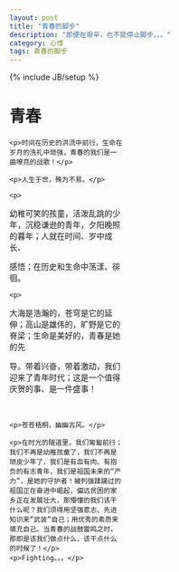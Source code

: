 ```yaml
---
layout: post
title: "青春的脚步"
description: "即便在艰辛，也不能停止脚步。。。"
category: 心悸
tags: 青春的脚步
---
```

{% include JB/setup %}

<div class="in-center" style="width:200px">
	<h1>青春</h1>

	<p>时间在历史的洪流中前行，生命在岁月的洗礼中顽强，青春的我们是一曲嘹亮的战歌！</p>

	<p>人生于世，殊为不易。</p>

	<p>
幼稚可笑的孩童，活泼乱跳的少年，沉稳谦逊的青年，夕阳晚照的暮年；人就在时间、岁中成长、

感悟；在历史和生命中荡漾、徘徊。
</p>

	<p>
大海是浩瀚的，苍穹是它的延伸；高山是雄伟的，旷野是它的脊梁；生命是美好的，青春是她的先

导。带着兴奋，带着激动，我们迎来了青年时代；这是一个值得庆贺的事、是一件盛事！
</p> 
	<br/>

	<p>苍苍梧桐，幽幽古风。</p>

	<p>在时光的隧道里，我们匍匐前行；我们不再是幼稚孩童了，我们不再是顽皮少年了，我们是有血有肉、有抱负的有志青年，我们是祖国未来的“产力”，是她的守护者！被列强蹂躏过的祖国正在奋进中崛起，偏远贫困的家乡正在发展壮大，那懵懂的我们该干什么呢？我们须得用坚强意志、先进知识来“武装”自己；用优秀的素质来填充自己。当青春的战鼓雷鸣之时，那即是该我们做点什么，该干点什么的时候了！</p>
	<p>Fighting。。。</p>
</div>
